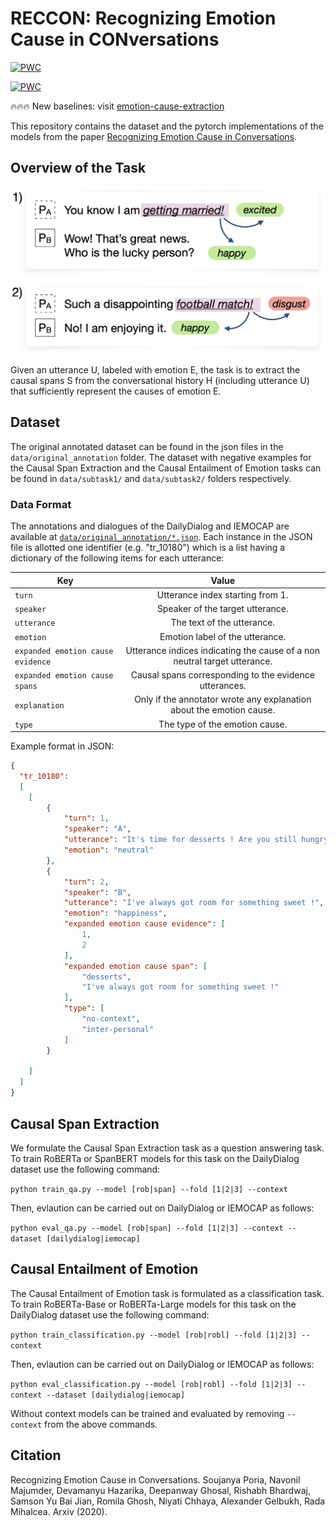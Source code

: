 # RECCON: Recognizing Emotion Cause in CONversations

[![PWC](https://img.shields.io/endpoint.svg?url=https://paperswithcode.com/badge/recognizing-emotion-cause-in-conversations-1/causal-emotion-entailment-on-reccon)](https://paperswithcode.com/sota/causal-emotion-entailment-on-reccon?p=recognizing-emotion-cause-in-conversations-1)

[![PWC](https://img.shields.io/endpoint.svg?url=https://paperswithcode.com/badge/recognizing-emotion-cause-in-conversations-1/recognizing-emotion-cause-in-conversations-on)](https://paperswithcode.com/sota/recognizing-emotion-cause-in-conversations-on?p=recognizing-emotion-cause-in-conversations-1)

:fire::fire::fire: New baselines: visit [emotion-cause-extraction](https://github.com/declare-lab/conv-emotion/tree/master/emotion-cause-extraction)

This repository contains the dataset and the pytorch implementations of the models from the paper [Recognizing Emotion Cause in Conversations](https://arxiv.org/pdf/2012.11820.pdf).

## Overview of the Task

![Alt text](RECCON.png?raw=true "Task Details")

Given an utterance U, labeled with emotion E, the task is to extract the causal spans S from the conversational history H (including utterance U) that sufficiently represent the causes of emotion E.

## Dataset

The original annotated dataset can be found in the json files in the `data/original_annotation` folder. The dataset with negative examples for the Causal Span Extraction and the Causal Entailment of Emotion tasks can be found in `data/subtask1/` and `data/subtask2/` folders respectively.

### Data Format

The annotations and dialogues of the DailyDialog and IEMOCAP are available at [`data/original_annotation/*.json`](data/original_annotation/).
Each instance in the JSON file is allotted one identifier (e.g. "tr\_10180") which is a list having a dictionary of the following items for each utterance:   

| Key                                | Value                                                                        | 
| ---------------------------------- |:----------------------------------------------------------------------------:| 
| `turn`                             | Utterance index starting from 1.                                             |
| `speaker`                          | Speaker of the target utterance.                                             | 
| `utterance`                        | The text of the utterance.                                                   | 
| `emotion`                          | Emotion label of the utterance.                                              | 
| `expanded emotion cause evidence`  | Utterance indices indicating the cause of a non neutral target utterance.    | 
| `expanded emotion cause spans`     | Causal spans corresponding to the evidence utterances.                       |
| `explanation`                      | Only if the annotator wrote any explanation about the emotion cause.         | 
| `type`                             | The type of the emotion cause.                                               | 


Example format in JSON:

```json
{
  "tr_10180": 
  [
    [
        {
            "turn": 1,
            "speaker": "A",
            "utterance": "It's time for desserts ! Are you still hungry ?",
            "emotion": "neutral"
        },
        {
            "turn": 2,
            "speaker": "B",
            "utterance": "I've always got room for something sweet !",
            "emotion": "happiness",
            "expanded emotion cause evidence": [
                1,
                2
            ],
            "expanded emotion cause span": [
                "desserts",
                "I've always got room for something sweet !"
            ],
            "type": [
                "no-context",
                "inter-personal"
            ]
        }

    ]
  ]
}
```

## Causal Span Extraction

We formulate the Causal Span Extraction task as a question answering task. To train RoBERTa or SpanBERT models for this task on the DailyDialog dataset use the following command:

`python train_qa.py --model [rob|span] --fold [1|2|3] --context`

Then, evlaution can be carried out on DailyDialog or IEMOCAP as follows:

`python eval_qa.py --model [rob|span] --fold [1|2|3] --context --dataset [dailydialog|iemocap]`


## Causal Entailment of Emotion

The Causal Entailment of Emotion task is formulated as a classification task. To train RoBERTa-Base or RoBERTa-Large models for this task on the DailyDialog dataset use the following command:

`python train_classification.py --model [rob|robl] --fold [1|2|3] --context`

Then, evlaution can be carried out on DailyDialog or IEMOCAP as follows:

`python eval_classification.py --model [rob|robl] --fold [1|2|3] --context --dataset [dailydialog|iemocap]`

Without context models can be trained and evaluated by removing `--context` from the above commands.

## Citation

Recognizing Emotion Cause in Conversations. Soujanya Poria, Navonil Majumder, Devamanyu Hazarika, Deepanway Ghosal, Rishabh Bhardwaj, Samson Yu Bai Jian, Romila Ghosh, Niyati Chhaya, Alexander Gelbukh, Rada Mihalcea. Arxiv (2020).
